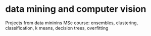 # data mining and computer vision
Projects from data mininins MSc course: ensembles, clustering, classification, k means, decision trees, overfitting
